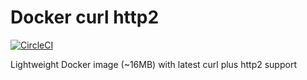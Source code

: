 # Docker curl http2

[![CircleCI](https://circleci.com/gh/brianhays/docker-curl-http2.svg?style=svg)](https://circleci.com/gh/brianhays/docker-curl-http2)

Lightweight Docker image (~16MB) with latest curl plus http2 support
